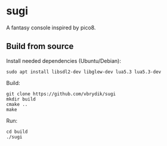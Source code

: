 # sugi

A fantasy console inspired by pico8.

## Build from source

Install needed dependencies (Ubuntu/Debian):

```
sudo apt install libsdl2-dev libglew-dev lua5.3 lua5.3-dev
```

Build:

```
git clone https://github.com/vbrydik/sugi
mkdir build
cmake ..
make 
```

Run:

```
cd build
./sugi
```
